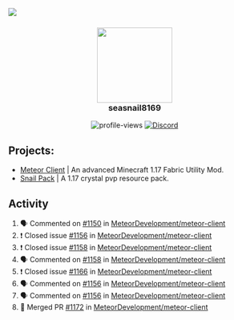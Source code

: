 ![](https://hit.yhype.me/github/profile?user_id=17166139)

<h3 align="center">
  <img src="https://i.ibb.co/wLWw4DD/798694-D8-9-F3-D-434-E-B7-B4-E60460-E50-B4-F.png" width="150"/><br>
  seasnail8169
</h3>

<div align="center">
  <img src="https://komarev.com/ghpvc/?username=seasnail8169" alt="profile-views"/>
  <a href="https://discord.gg/bBGQZvd"><img src="https://img.shields.io/discord/689197705683140636?logo=discord" alt="Discord"/></a>
</div>

## Projects:

- [Meteor Client](https://github.com/MeteorDevelopment) | An advanced Minecraft 1.17 Fabric Utility Mod.
- [Snail Pack](https://github.com/seasnail8169/snail-pack) | A 1.17 crystal pvp resource pack.

## Activity

<!--START_SECTION:activity-->
1. 🗣 Commented on [#1150](https://github.com/MeteorDevelopment/meteor-client/issues/1150) in [MeteorDevelopment/meteor-client](https://github.com/MeteorDevelopment/meteor-client)
2. ❗️ Closed issue [#1156](https://github.com/MeteorDevelopment/meteor-client/issues/1156) in [MeteorDevelopment/meteor-client](https://github.com/MeteorDevelopment/meteor-client)
3. ❗️ Closed issue [#1158](https://github.com/MeteorDevelopment/meteor-client/issues/1158) in [MeteorDevelopment/meteor-client](https://github.com/MeteorDevelopment/meteor-client)
4. 🗣 Commented on [#1158](https://github.com/MeteorDevelopment/meteor-client/issues/1158) in [MeteorDevelopment/meteor-client](https://github.com/MeteorDevelopment/meteor-client)
5. ❗️ Closed issue [#1166](https://github.com/MeteorDevelopment/meteor-client/issues/1166) in [MeteorDevelopment/meteor-client](https://github.com/MeteorDevelopment/meteor-client)
6. 🗣 Commented on [#1156](https://github.com/MeteorDevelopment/meteor-client/issues/1156) in [MeteorDevelopment/meteor-client](https://github.com/MeteorDevelopment/meteor-client)
7. 🗣 Commented on [#1156](https://github.com/MeteorDevelopment/meteor-client/issues/1156) in [MeteorDevelopment/meteor-client](https://github.com/MeteorDevelopment/meteor-client)
8. 🎉 Merged PR [#1172](https://github.com/MeteorDevelopment/meteor-client/pull/1172) in [MeteorDevelopment/meteor-client](https://github.com/MeteorDevelopment/meteor-client)
<!--END_SECTION:activity-->
